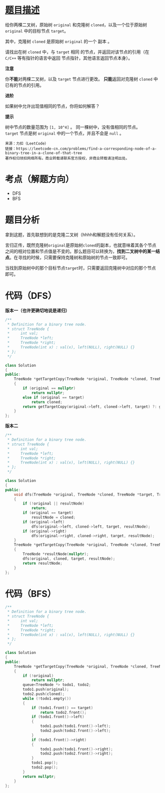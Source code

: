 <!--
 * @Description: 
 * @Author: Hongyang_Yang
 * @Date: 2020-08-15 09:34:01
 * @LastEditors: Hongyang_Yang
 * @LastEditTime: 2020-08-15 09:50:42
-->
# [题目描述](https://leetcode-cn.com/problems/find-a-corresponding-node-of-a-binary-tree-in-a-clone-of-that-tree/)
给你两棵二叉树，原始树 `original` 和克隆树 `cloned`，以及一个位于原始树 `original` 中的目标节点 `target`。

其中，克隆树 `cloned` 是原始树 `original` 的一个 副本 。

请找出在树 `cloned` 中，与 `target` 相同 的节点，并返回对该节点的引用（在 `C/C++` 等有指针的语言中返回 节点指针，其他语言返回节点本身）。

**注意**

你**不能**对两棵二叉树，以及 `target` 节点进行更改。
**只能**返回对克隆树 `cloned` 中已有的节点的引用。

**进阶**

如果树中允许出现值相同的节点，你将如何解答？

**提示**

树中节点的数量范围为 `[1, 10^4]` 。
同一棵树中，没有值相同的节点。
`target` 节点是树 `original` 中的一个节点，并且不会是 `null` 。

```
来源：力扣（LeetCode）
链接：https://leetcode-cn.com/problems/find-a-corresponding-node-of-a-binary-tree-in-a-clone-of-that-tree
著作权归领扣网络所有。商业转载请联系官方授权，非商业转载请注明出处。
```

# 考点（解题方向）
- DFS
- BFS

# 题目分析
拿到这题，首先联想到的是克隆二叉树（hhhh和解题没有任何关系）。

言归正传，既然克隆树`original`是原始树`cloned`的副本，也就意味着其各个节点之间的相对位置和节点值是不变的。那么题目可以转换为，**找到二叉树中的某一结点**。在寻找的时候，只需要保持克隆树和原始树的节点一致即可。

当找到原始树中的那个目标节点`target`时，只需要返回克隆树中对应的那个节点即可。

# 代码（DFS）
**版本一（也许更确切地说是递归）**
```cpp
/**
 * Definition for a binary tree node.
 * struct TreeNode {
 *     int val;
 *     TreeNode *left;
 *     TreeNode *right;
 *     TreeNode(int x) : val(x), left(NULL), right(NULL) {}
 * };
 */

class Solution
{
public:
    TreeNode *getTargetCopy(TreeNode *original, TreeNode *cloned, TreeNode *target)
    {
        if (original == nullptr)
            return nullptr;
        else if (original == target)
            return cloned;
        return getTargetCopy(original->left, cloned->left, target) ?: getTargetCopy(original->right, cloned->right, target);
    }
};
```

**版本二**
```cpp
/**
 * Definition for a binary tree node.
 * struct TreeNode {
 *     int val;
 *     TreeNode *left;
 *     TreeNode *right;
 *     TreeNode(int x) : val(x), left(NULL), right(NULL) {}
 * };
 */

class Solution
{
public:
    void dfs(TreeNode *original, TreeNode *cloned, TreeNode *target, TreeNode *&resultNode)
    {
        if (!original || resultNode)
            return;
        if (original == target)
            resultNode = cloned;
        if (original->left)
            dfs(original->left, cloned->left, target, resultNode);
        if (original->right)
            dfs(original->right, cloned->right, target, resultNode);
    }
    TreeNode *getTargetCopy(TreeNode *original, TreeNode *cloned, TreeNode *target)
    {
        TreeNode *resultNode(nullptr);
        dfs(original, cloned, target, resultNode);
        return resultNode;
    }
};
```

# 代码（BFS）
```cpp
/**
 * Definition for a binary tree node.
 * struct TreeNode {
 *     int val;
 *     TreeNode *left;
 *     TreeNode *right;
 *     TreeNode(int x) : val(x), left(NULL), right(NULL) {}
 * };
 */

class Solution
{
public:
    TreeNode *getTargetCopy(TreeNode *original, TreeNode *cloned, TreeNode *target)
    {
        if (!original)
            return nullptr;
        queue<TreeNode *> todo1, todo2;
        todo1.push(original);
        todo2.push(cloned);
        while (!todo1.empty())
        {
            if (todo1.front() == target)
                return todo2.front();
            if (todo1.front()->left)
            {
                todo1.push(todo1.front()->left);
                todo2.push(todo2.front()->left);
            }
            if (todo1.front()->right)
            {
                todo1.push(todo1.front()->right);
                todo2.push(todo2.front()->right);
            }
            todo1.pop();
            todo2.pop();
        }
        return nullptr;
    }
};
```